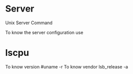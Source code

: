 # Server
Unix Server Command

To know the server configuration use
# lscpu
To know version
#uname -r
To know vendor
lsb_release -a
